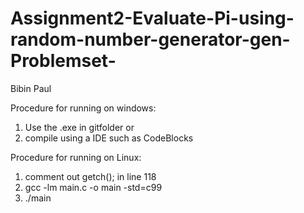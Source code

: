 # Assignment2-Evaluate-Pi-using-random-number-generator-gen-Problemset-

Bibin Paul 

Procedure for running on windows:
1. Use the .exe in gitfolder
or 
2. compile using a IDE such as CodeBlocks

Procedure for running on Linux: 
1. comment out  getch(); in line 118
2. gcc -lm main.c -o main -std=c99
3. ./main
